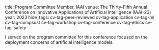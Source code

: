 title: Program Committee Member, IAAI
venue: The Thirty-Fifth Annual Conference on Innovative Applications of Artificial Intelligence (IAAI-23)
year: 2023
hide_tags: cv-tag-peer-reviewed cv-tag-application cv-tag-ml cv-tag-compsust cv-tag-workshop cv-tag-conference cv-tag-ethics cv-tag-safety

I served on the program committee for this conference focused on the deployment concerns of artificial intelligence models.
